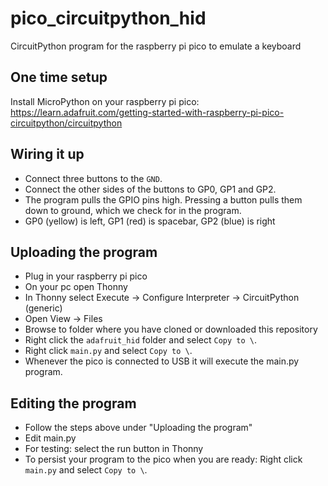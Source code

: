 # pico_circuitpython_hid
CircuitPython program for the raspberry pi pico to emulate a keyboard

## One time setup
Install MicroPython on your raspberry pi pico: https://learn.adafruit.com/getting-started-with-raspberry-pi-pico-circuitpython/circuitpython

## Wiring it up
* Connect three buttons to the `GND`.
* Connect the other sides of the buttons to GP0, GP1 and GP2.
* The program pulls the GPIO pins high. Pressing a button pulls them down to ground, which we check for in the program.
* GP0 (yellow) is left, GP1 (red) is spacebar, GP2 (blue) is right

## Uploading the program

* Plug in your raspberry pi pico
* On your pc open Thonny
* In Thonny select Execute -> Configure Interpreter -> CircuitPython (generic)
* Open View -> Files
* Browse to folder where you have cloned or downloaded this repository
* Right click the `adafruit_hid` folder and select `Copy to \`.
* Right click `main.py` and select `Copy to \`.
* Whenever the pico is connected to USB it will execute the main.py program.

## Editing the program
* Follow the steps above under "Uploading the program"
* Edit main.py
* For testing: select the run button in Thonny
* To persist your program to the pico when you are ready: Right click `main.py` and select `Copy to \`.
